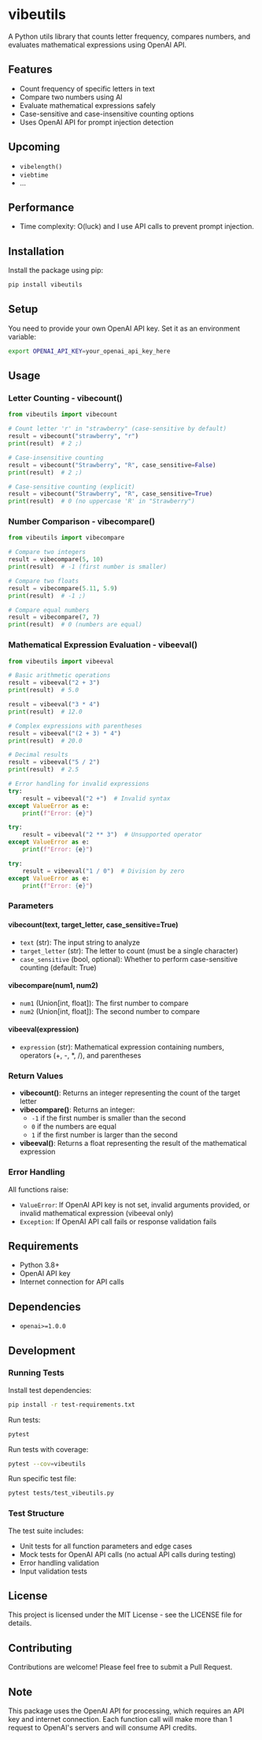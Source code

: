 # vibeutils

A Python utils library that counts letter frequency, compares numbers, and evaluates mathematical expressions using OpenAI API.

## Features

- Count frequency of specific letters in text
- Compare two numbers using AI
- Evaluate mathematical expressions safely
- Case-sensitive and case-insensitive counting options
- Uses OpenAI API for prompt injection detection

## Upcoming

* `vibelength()`
* `viebtime`
* ...

## Performance

- Time complexity: O(luck) and I use API calls to prevent prompt injection.

## Installation

Install the package using pip:

```bash
pip install vibeutils
```

## Setup

You need to provide your own OpenAI API key. Set it as an environment variable:

```bash
export OPENAI_API_KEY=your_openai_api_key_here
```

## Usage

### Letter Counting - vibecount()

```python
from vibeutils import vibecount

# Count letter 'r' in "strawberry" (case-sensitive by default)
result = vibecount("strawberry", "r")
print(result)  # 2 ;)

# Case-insensitive counting
result = vibecount("Strawberry", "R", case_sensitive=False)
print(result)  # 2 ;)

# Case-sensitive counting (explicit)
result = vibecount("Strawberry", "R", case_sensitive=True)
print(result)  # 0 (no uppercase 'R' in "Strawberry")
```

### Number Comparison - vibecompare()

```python
from vibeutils import vibecompare

# Compare two integers
result = vibecompare(5, 10)
print(result)  # -1 (first number is smaller)

# Compare two floats
result = vibecompare(5.11, 5.9)
print(result)  # -1 ;)

# Compare equal numbers
result = vibecompare(7, 7)
print(result)  # 0 (numbers are equal)
```

### Mathematical Expression Evaluation - vibeeval()

```python
from vibeutils import vibeeval

# Basic arithmetic operations
result = vibeeval("2 + 3")
print(result)  # 5.0

result = vibeeval("3 * 4")
print(result)  # 12.0

# Complex expressions with parentheses
result = vibeeval("(2 + 3) * 4")
print(result)  # 20.0

# Decimal results
result = vibeeval("5 / 2")
print(result)  # 2.5

# Error handling for invalid expressions
try:
    result = vibeeval("2 +")  # Invalid syntax
except ValueError as e:
    print(f"Error: {e}")

try:
    result = vibeeval("2 ** 3")  # Unsupported operator
except ValueError as e:
    print(f"Error: {e}")

try:
    result = vibeeval("1 / 0")  # Division by zero
except ValueError as e:
    print(f"Error: {e}")
```

### Parameters

#### vibecount(text, target_letter, case_sensitive=True)
- `text` (str): The input string to analyze
- `target_letter` (str): The letter to count (must be a single character)
- `case_sensitive` (bool, optional): Whether to perform case-sensitive counting (default: True)

#### vibecompare(num1, num2)
- `num1` (Union[int, float]): The first number to compare
- `num2` (Union[int, float]): The second number to compare

#### vibeeval(expression)
- `expression` (str): Mathematical expression containing numbers, operators (+, -, *, /), and parentheses

### Return Values

- **vibecount()**: Returns an integer representing the count of the target letter
- **vibecompare()**: Returns an integer:
  - `-1` if the first number is smaller than the second
  - `0` if the numbers are equal
  - `1` if the first number is larger than the second
- **vibeeval()**: Returns a float representing the result of the mathematical expression

### Error Handling

All functions raise:
- `ValueError`: If OpenAI API key is not set, invalid arguments provided, or invalid mathematical expression (vibeeval only)
- `Exception`: If OpenAI API call fails or response validation fails

## Requirements

- Python 3.8+
- OpenAI API key
- Internet connection for API calls

## Dependencies

- `openai>=1.0.0`

## Development

### Running Tests

Install test dependencies:
```bash
pip install -r test-requirements.txt
```

Run tests:
```bash
pytest
```

Run tests with coverage:
```bash
pytest --cov=vibeutils
```

Run specific test file:
```bash
pytest tests/test_vibeutils.py
```

### Test Structure

The test suite includes:
- Unit tests for all function parameters and edge cases
- Mock tests for OpenAI API calls (no actual API calls during testing)
- Error handling validation
- Input validation tests

## License

This project is licensed under the MIT License - see the LICENSE file for details.

## Contributing

Contributions are welcome! Please feel free to submit a Pull Request.

## Note

This package uses the OpenAI API for processing, which requires an API key and internet connection. Each function call will make more than 1 request to OpenAI's servers and will consume API credits.
